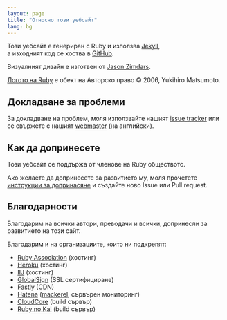 ```yaml
---
layout: page
title: "Относно този уебсайт"
lang: bg
---
```


Този уебсайт е генериран с Ruby и използва [Jekyll][jekyll],<br>
а изходният код се хоства в [GitHub][github-repo].

Визуалният дизайн e изготвен от [Jason Zimdars][jzimdars].<br>

[Логото на Ruby][logo] е обект на Авторско право &copy; 2006, Yukihiro Matsumoto.


## Докладване за проблеми ##

За докладване на проблем, моля използвайте нашият [issue tracker][github-issues]
или се свържете с нашият [webmaster][webmaster] (на английски).


## Как да допринесете ##

Този уебсайт се поддържа от членове на Ruby обществото.

Ако желаете да допринесете за развитието му, моля прочетете
[инструкции за допринасяне][github-wiki] и създайте ново Issue
или Pull request.


## Благодарности ##

Благодарим на всички автори, преводачи и всички, допринесли за развитието
на този сайт.

Благодарим и на организациите, които ни подкрепят:

 * [Ruby Association][rubyassociation] (хостинг)
 * [Heroku][heroku] (хостинг)
 * [IIJ][iij] (хостинг)
 * [GlobalSign][globalsign] (SSL сертифициране)
 * [Fastly][fastly] (CDN)
 * [Hatena][hatena] ([mackerel][mackerel], сървърен мониторинг)
 * [CloudCore][cloudcore] (build сървър)
 * [Ruby no Kai][rubynokai] (build сървър)


[logo]: /bg/about/logo/
[webmaster]: mailto:webmaster@ruby-lang.org
[jekyll]: http://www.jekyllrb.com/
[jzimdars]: https://twitter.com/jasonzimdars
[github-repo]: https://github.com/ruby/www.ruby-lang.org/
[github-issues]: https://github.com/ruby/www.ruby-lang.org/issues
[github-wiki]: https://github.com/ruby/www.ruby-lang.org/wiki
[rubyassociation]: http://www.ruby.or.jp
[heroku]: https://www.heroku.com/
[iij]: http://www.iij.ad.jp
[globalsign]: https://www.globalsign.com
[fastly]: http://www.fastly.com
[hatena]: http://hatenacorp.jp/
[mackerel]: https://mackerel.io/
[cloudcore]: http://www.cloudcore.jp/
[rubynokai]: http://ruby-no-kai.org/
